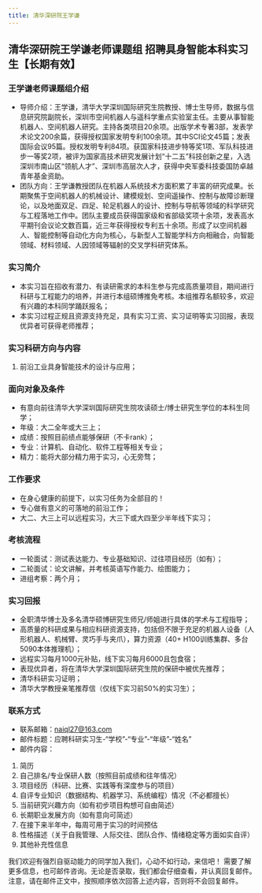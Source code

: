 ```yaml
---
title: 清华深研院王学谦
---
```


## 清华深研院王学谦老师课题组 招聘具身智能本科实习生【长期有效】
###  王学谦老师课题组介绍
- 导师介绍：王学谦，清华大学深圳国际研究生院教授、博士生导师，数据与信息研究院副院长，深圳市空间机器人与遥科学重点实验室主任。主要从事智能机器人、空间机器人研究。主持各类项目20余项。出版学术专著3部，发表学术论文200余篇，获得授权国家发明专利100余项。其中SCI论文45篇；发表国际会议95篇。授权发明专利84项。获国家科技进步特等奖1项、军队科技进步一等奖2项，被评为国家高技术研究发展计划“十二五”科技创新之星，入选深圳市南山区“领航人才”、深圳市高层次人才，获得中央军委科技委国防卓越青年基金资助。
- 团队方向：王学谦教授团队在机器人系统技术方面积累了丰富的研究成果。长期聚焦于空间机器人的机械设计、建模规划、空间遥操作、控制与故障诊断理论，以及地面双足、四足、轮足机器人的设计、控制与导航等领域的科学研究与工程落地工作中。团队主要成员获得国家级和省部级奖项十余项，发表高水平期刊会议论文数百篇，近三年获得授权专利五十余项。形成了以空间机器人、智能控制等自动化方向为核心，与新型人工智能学科方向相融合，向智能领域、材料领域、人因领域等辐射的交叉学科研究体系。

###  实习简介
- 本实习旨在招收有潜力、有读研需求的本科生参与完成高质量项目，期间进行科研与工程能力的培养，并进行本组硕博推免考核。本组推荐名额较多，欢迎有兴趣的本科同学踊跃报名；
- 本实习过程正规且资源支持充足，具有实习工资、实习证明等实习回报，表现优异者可获得老师推荐；

### 实习科研方向与内容
1. 前沿工业具身智能技术的设计与应用；

### 面向对象及条件
- 有意向前往清华大学深圳国际研究生院攻读硕士/博士研究生学位的本科生同学；
- 年级：大二全年或大三上；
- 成绩：按照目前绩点能够保研（不卡rank）；
- 专业：计算机、自动化、软件工程等相关专业；
- 精力：能将大部分精力用于实习，心无旁骛；

### 工作要求
- 在身心健康的前提下，以实习任务为全部目的！
- 专心做有意义的可落地的前沿工作；
- 大二、大三上可以远程实习，大三下或大四至少半年线下实习；

### 考核流程
- 一轮面试：测试表达能力、专业基础知识、过往项目经历（如有）；
- 二轮面试：论文讲解，并考核英语写作能力、绘图能力；
- 进组考察：两个月；

### 实习回报
- 全职清华博士及多名清华硕博研究生师兄/师姐进行具体的学术与工程指导；
- 高质量的科研成果与相应科研资源支持，包括但不限于充足的机器人设备（人形机器人、机械臂、灵巧手与夹爪），算力资源（40+ H100训练集群、多台5090本体推理机）；
- 远程实习每月1000元补贴，线下实习每月6000且包食宿；
- 表现优异者，将在清华大学深圳国际研究生院的保研中被优先推荐；
- 清华科研实习证明；
- 清华大学教授亲笔推荐信（仅线下实习前50%的实习生）；

### 联系方式
- 联系邮箱：naiql27@163.com
- 邮件标题：应聘科研实习生-“学校”-“专业”-“年级”-“姓名”
- 邮件内容：
1. 简历 
2. 自己排名/专业保研人数（按照目前成绩和往年情况）
3. 项目经历（科研、比赛、实践等有深度参与的项目）
4. 自评专业知识（数据结构、机器学习、系统编程）情况（不必都擅长）
5. 当前研究兴趣方向（如有初步项目构想可自由简述）
6. 长期职业发展方向（如有意向可简述）
7. 在接下来半年中，每周可用于实习的时间预估
8. 性格描述（关于自我管理、人际交往、团队合作、情绪稳定等方面如实自评）
9. 其他补充性信息

我们欢迎有强烈自驱动能力的同学加入我们，心动不如行动，来信吧！ 需要了解更多信息，也可邮件咨询。无论是否录取，我们都会仔细查看，并认真回复邮件。注意，请在邮件正文中，按照顺序依次回答上述内容，否则将不会回复邮件。